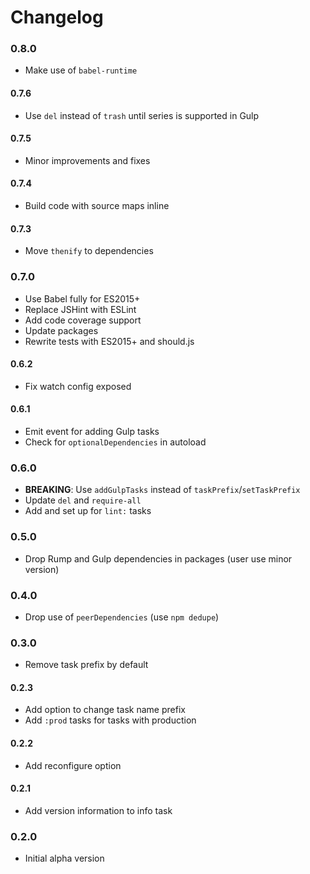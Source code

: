 # Changelog

### 0.8.0
- Make use of `babel-runtime`

#### 0.7.6
- Use `del` instead of `trash` until series is supported in Gulp

#### 0.7.5
- Minor improvements and fixes

#### 0.7.4
- Build code with source maps inline

#### 0.7.3
- Move `thenify` to dependencies

### 0.7.0
- Use Babel fully for ES2015+
- Replace JSHint with ESLint
- Add code coverage support
- Update packages
- Rewrite tests with ES2015+ and should.js

#### 0.6.2
- Fix watch config exposed

#### 0.6.1
- Emit event for adding Gulp tasks
- Check for `optionalDependencies` in autoload

### 0.6.0
- **BREAKING**: Use `addGulpTasks` instead of `taskPrefix`/`setTaskPrefix`
- Update `del` and `require-all`
- Add and set up for `lint:` tasks

### 0.5.0
- Drop Rump and Gulp dependencies in packages (user use minor version)

### 0.4.0
- Drop use of `peerDependencies` (use `npm dedupe`)

### 0.3.0
- Remove task prefix by default

#### 0.2.3
- Add option to change task name prefix
- Add `:prod` tasks for tasks with production

#### 0.2.2
- Add reconfigure option

#### 0.2.1
- Add version information to info task

### 0.2.0
- Initial alpha version
